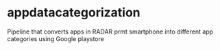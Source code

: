 # appdatacategorization
Pipeline that converts apps in RADAR prmt smartphone into different app categories using Google playstore
